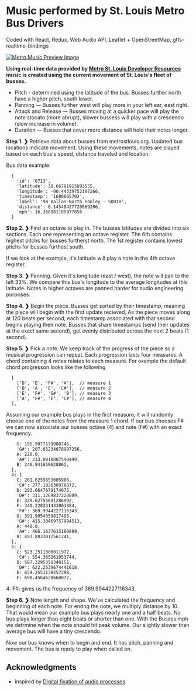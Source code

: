 # Music performed by St. Louis Metro Bus Drivers

Coded with React, Redux, Web Audio API, Leaflet + OpenStreetMap, gtfs-realtime-bindings

[![Metro Music Preview Image](https://github.com/jfitzsimmons/metro-music/blob/main/preview.png)](https://metrobusorchestra.netlify.app/ 'St. Louis Metro Bus Drivers perform a IV-I-V-vi progression in A Major')

**Using real-time data provided by [Metro St. Louis Developer Resources](https://www.metrostlouis.org/developer-resources/) music is created using the current movement of St. Louis's fleet of busses.**

- Pitch - determined using the latitude of the bus. Busses further north have a higher pitch, south lower.
- Panning — Busses further west will play more in your left ear, east right.
- Attack and Release — Busses moving at a quicker pace will play the note stocato (more abrupt), slower bussess will play with a crescendo (slow increase in volume).
- Duration — Busses that cover more distance will hold their notes longer.

**Step 1. ❯** Retrieve data about busses from metrostlouis.org. Updated bus locations indicate movement. Using these movements, notes are played based on each bus's speed, distance traveled and location.

Bus data example:

```
  {
    'id': '6713',
    'latitude': 38.66791915893555,
    'longitude': -90.44339752197266,
    'timestamp': '1680005702',
    'label': '98 Ballas-North Hanley - SOUTH',
    'distance': 0.14548427720869206,
    'mph': 16.366981185977856
  }
```

**Step 2. ❯** Find an octave to play in. The busses latitudes are divided into six sections. Each one representing an octave register. The 6th contains highest pitchs for busses furtherst north. The 1st register contains lowest pitchs for busses furthest south.

If we look at the example, it's latitude will play a note in the 4th octave register.

**Step 3. ❯** Panning. Given it's longitude (east / west), the note will pan to the left 33%. We compare this bus's longitude to the average longitudes at this latitude. Notes in higher octaves are panned harder for audio engineering purposes.

**Step 4. ❯** Begin the piece. Busses get sorted by their timestamp, meaning the piece will begin with the first update recieved. As the piece moves along at 120 beats per second, each timestamp associated with that second begins playing their note. Busses that share timestamps (send their updates at the exact same second), get evenly distributed across the next 2 beats (1 second).

**Step 5. ❯** Pick a note. We keep track of the progress of the piece so a musical progression can repeat. Each progression lasts four measures. A chord containing 4 notes relates to each measure. For example the default chord progresson looks like the following

```
  [
    ['D', 'E', 'F#', 'A'],  // measure 1
    ['B', 'A', 'E', 'C#'],  // measure 2
    ['E', 'F#', 'G#', 'B'], // measure 3
    ['A', 'F#', 'E', 'C#'], // measure 4
  ],
```

Assuming our example bus plays in the first measure, it will randomly choose one of the notes from the measure 1 chord. If our bus chooses F# we can now associate our busses octave (4) and note (F#) with an exact frequency.

```
    G: 195.9977179908746,
    'G#': 207.65234878997256,
    A: 220.0,
    'A#': 233.0818807590449,
    B: 246.941650628062,
  },
  4: {
    C: 261.6255653005986,
    'C#': 277.182630976872,
    D: 293.6647679174075,
    'D#': 311.1269837220809,
    E: 329.62755691286992,
    F: 349.228231433003884,
    'F#': 369.9944227116343,
    G: 391.9954359817493,
    'G#': 415.30469757994513,
    A: 440.0,
    'A#': 466.1637615180899,
    B: 493.8833012561241,
  },
  5: {
    C: 523.2511306011972,
    'C#': 554.365261953744,
    D: 587.3295358348151,
    'D#': 622.2539674441618,
    E: 659.2551138257398,
    F: 698.4564628660077,

```

4: F#: gives us the frequency of 369.9944227116343.

**Step 6. ❯** Note length and shape. We've calculated the frequency and beginning of each note. For endng the note, we multiply distance by 10. That would mean our example bus plays nearly one and a half beats. No bus plays longer than eight beats or shorter than one. With the Busses mph we detrmine when the note should hit peak volume. Our slightly slower than average bus will have a tiny crescendo.

Now our bus knows when to begin and end. It has pitch, panning and movement. The bus is ready to play when called on.

## Acknowledgments

- inspired by [Digital fixation of audio processes](https://orchestra.stranno.su/)
